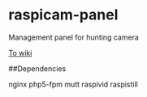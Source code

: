 # raspicam-panel
Management panel for hunting camera

[To wiki](https://github.com/dalibomba/raspicam-panel/wiki)

##Dependencies

nginx php5-fpm mutt raspivid raspistill
